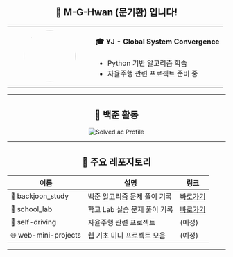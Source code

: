 <div align="center">

## 👋 M-G-Hwan (문기환) 입니다!

<table>
  <tr>
    <td align="center" width="180">
      <sub><img src="https://github.com/M-G-Hwan.png" width="120" style="border-radius:50%"></sub>
    </td>
    <td align="left">
      <h4>🎓 YJ - Global System Convergence</h4>
      <ul>
        <li>Python 기반 알고리즘 학습</li>
        <li>자율주행 관련 프로젝트 준비 중</li>
      </ul>
    </td>
  </tr>
</table>

---

## 🧠 백준 활동

![Solved.ac Profile](http://mazassumnida.wtf/api/v2/generate_badge?boj=jack2078)

---

## 📂 주요 레포지토리

| 이름 | 설명 | 링크 |
|------|------|------|
| 🧮 backjoon_study | 백준 알고리즘 문제 풀이 기록 | [바로가기](https://github.com/M-G-Hwan/backjoon_study) |
| 🧮 school_lab | 학교 Lab 실습 문제 풀이 기록 | [바로가기](https://github.com/M-G-Hwan/school_lab) |
| 🚗 self-driving | 자율주행 관련 프로젝트 | (예정) |
| 🌐 web-mini-projects | 웹 기초 미니 프로젝트 모음 | (예정) |

---

</div>

